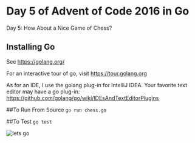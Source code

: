 # Day 5 of Advent of Code 2016 in Go
Day 5: How About a Nice Game of Chess?
## Installing Go
See https://golang.org/

For an interactive tour of go, visit https://tour.golang.org

As for an IDE, I use the golang plug-in for IntelliJ IDEA.
Your favorite text editor may have a go plug-in:
https://github.com/golang/go/wiki/IDEsAndTextEditorPlugins

##To Run From Source
`go run chess.go`

##To Test
`go test`

![lets go](http://i.imgur.com/sDBaVEy.png)
